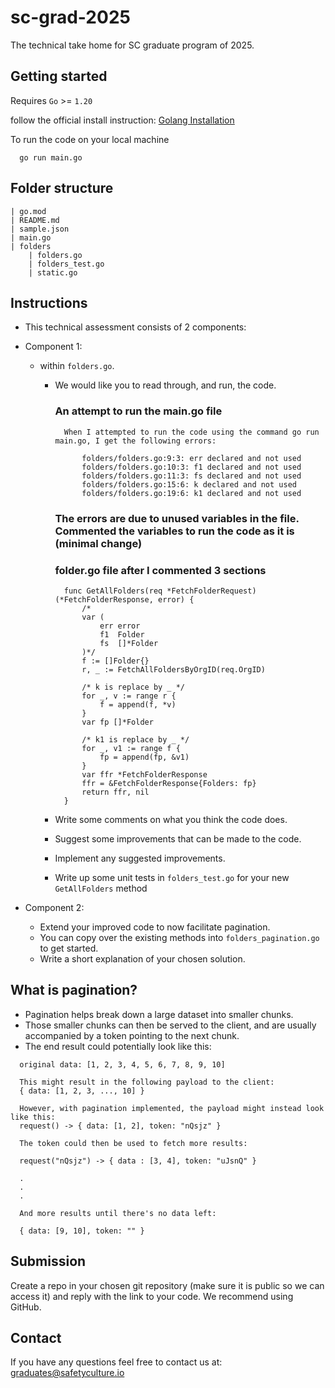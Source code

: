 # sc-grad-2025

The technical take home for SC graduate program of 2025.

## Getting started

Requires `Go` >= `1.20`

follow the official install instruction: [Golang Installation](https://go.dev/doc/install)

To run the code on your local machine
```
  go run main.go
```

## Folder structure

```
| go.mod
| README.md
| sample.json
| main.go
| folders
    | folders.go
    | folders_test.go
    | static.go
```

## Instructions

- This technical assessment consists of 2 components:
- Component 1:
  - within `folders.go`.
    - We would like you to read through, and run, the code.

        ### An attempt to run the main.go file
            When I attempted to run the code using the command go run main.go, I get the following errors:

                folders/folders.go:9:3: err declared and not used
                folders/folders.go:10:3: f1 declared and not used
                folders/folders.go:11:3: fs declared and not used
                folders/folders.go:15:6: k declared and not used
                folders/folders.go:19:6: k1 declared and not used

        ### The errors are due to unused variables in the file. Commented the variables to run the code as it is (minimal change)
        ### folder.go file after I commented 3 sections

            func GetAllFolders(req *FetchFolderRequest) (*FetchFolderResponse, error) {
                /*
                var (
                    err error
                    f1  Folder
                    fs  []*Folder
                )*/
                f := []Folder{}
                r, _ := FetchAllFoldersByOrgID(req.OrgID)

                /* k is replace by _ */
                for _, v := range r {
                    f = append(f, *v)
                }
                var fp []*Folder
                
                /* k1 is replace by _ */
                for _, v1 := range f {
                    fp = append(fp, &v1)
                }
                var ffr *FetchFolderResponse
                ffr = &FetchFolderResponse{Folders: fp}
                return ffr, nil
            }

    - Write some comments on what you think the code does.
    - Suggest some improvements that can be made to the code.
    - Implement any suggested improvements.
    - Write up some unit tests in `folders_test.go` for your new `GetAllFolders` method

- Component 2:
  - Extend your improved code to now facilitate pagination.
  - You can copy over the existing methods into `folders_pagination.go` to get started.
  - Write a short explanation of your chosen solution.

## What is pagination?
  - Pagination helps break down a large dataset into smaller chunks.
  - Those smaller chunks can then be served to the client, and are usually accompanied by a token pointing to the next chunk.
  - The end result could potentially look like this:
```
  original data: [1, 2, 3, 4, 5, 6, 7, 8, 9, 10]

  This might result in the following payload to the client:
  { data: [1, 2, 3, ..., 10] }

  However, with pagination implemented, the payload might instead look like this:
  request() -> { data: [1, 2], token: "nQsjz" }

  The token could then be used to fetch more results:

  request("nQsjz") -> { data : [3, 4], token: "uJsnQ" }

  .
  .
  .

  And more results until there's no data left:

  { data: [9, 10], token: "" }
```

## Submission

Create a repo in your chosen git repository (make sure it is public so we can access it) and reply with the link to your code. We recommend using GitHub.


## Contact

If you have any questions feel free to contact us at: graduates@safetyculture.io

